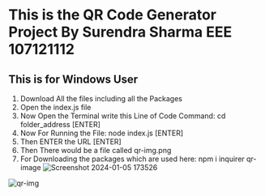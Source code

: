 # This is the QR Code Generator Project By Surendra Sharma EEE 107121112
## This is for Windows User
1. Download All the files including all the Packages 
2. Open the index.js file
3. Now Open the Terminal write this Line of Code Command:
   cd folder_address    [ENTER]
4. Now For Running the File: 
   node index.js        [ENTER]
5. Then ENTER the URL   [ENTER]
6. Then There would be a file called qr-img.png
7. For Downloading the packages which are used here: 
   npm i inquirer qr-image 
![Screenshot 2024-01-05 173526](https://github.com/ss0395478/QR-Code-Generator/assets/103622956/8ae4d329-c55b-4778-8a6b-073a3389c342)






![qr-img](https://github.com/ss0395478/QR-Code-Generator/assets/103622956/3ec27d84-4c6a-478d-b81c-a2f0dd81a48b)

